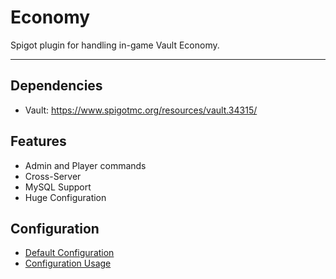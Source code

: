 # Economy
Spigot plugin for handling in-game Vault Economy.

----

## Dependencies
- Vault: https://www.spigotmc.org/resources/vault.34315/

## Features
- Admin and Player commands
- Cross-Server
- MySQL Support
- Huge Configuration

## Configuration
- [Default Configuration](https://github.com/ThePlay3r/Economy/blob/master/src/main/resources/config.yml)
- [Configuration Usage](https://github.com/ThePlay3r/PLJRApi/wiki#configuration)